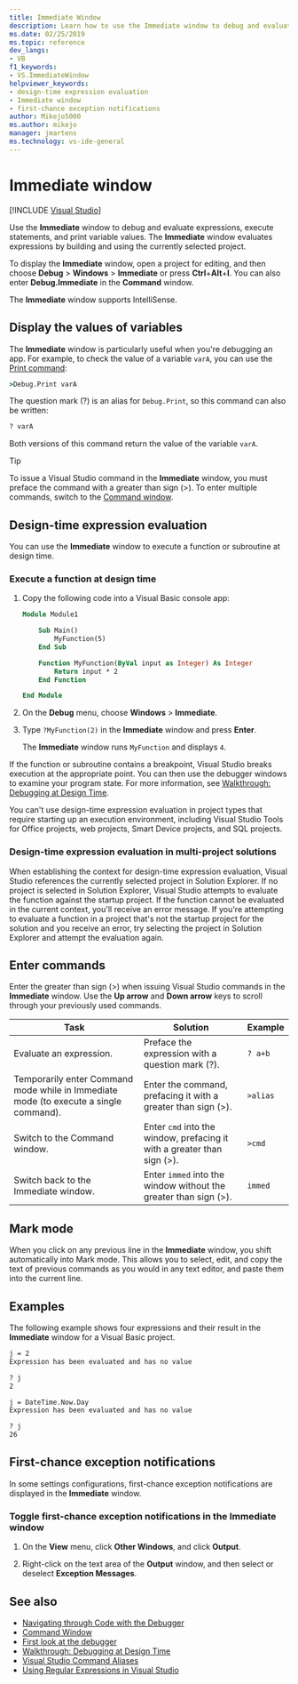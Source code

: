 ```yaml
---
title: Immediate Window
description: Learn how to use the Immediate window to debug and evaluate expressions, execute statements, and print variable values.
ms.date: 02/25/2019
ms.topic: reference
dev_langs:
- VB
f1_keywords:
- VS.ImmediateWindow
helpviewer_keywords:
- design-time expression evaluation
- Immediate window
- first-chance exception notifications
author: Mikejo5000
ms.author: mikejo
manager: jmartens
ms.technology: vs-ide-general
---
```

# Immediate window

 [!INCLUDE [Visual Studio](~/includes/applies-to-version/vs-windows-only.md)]

Use the **Immediate** window to debug and evaluate expressions, execute statements, and print variable values. The **Immediate** window evaluates expressions by building and using the currently selected project.

To display the **Immediate** window, open a project for editing, and then choose **Debug** > **Windows** > **Immediate** or press **Ctrl**+**Alt**+**I**. You can also enter **Debug.Immediate** in the **Command** window.

The **Immediate** window supports IntelliSense.

## Display the values of variables

The **Immediate** window is particularly useful when you're debugging an app. For example, to check the value of a variable `varA`, you can use the [Print command](../../ide/reference/print-command.md):

```cmd
>Debug.Print varA
```

The question mark (?) is an alias for `Debug.Print`, so this command can also be written:

```cmd
? varA
```

Both versions of this command return the value of the variable `varA`.

> [!TIP]
> To issue a Visual Studio command in the **Immediate** window, you must preface the command with a greater than sign (>). To enter multiple commands, switch to the [Command window](command-window.md).

## Design-time expression evaluation

You can use the **Immediate** window to execute a function or subroutine at design time.

### Execute a function at design time

1. Copy the following code into a Visual Basic console app:

   ```vb
   Module Module1

       Sub Main()
           MyFunction(5)
       End Sub

       Function MyFunction(ByVal input as Integer) As Integer
           Return input * 2
       End Function

   End Module
   ```

2. On the **Debug** menu, choose **Windows** > **Immediate**.

3. Type `?MyFunction(2)` in the **Immediate** window and press **Enter**.

    The **Immediate** window runs `MyFunction` and displays `4`.

If the function or subroutine contains a breakpoint, Visual Studio breaks execution at the appropriate point. You can then use the debugger windows to examine your program state. For more information, see [Walkthrough: Debugging at Design Time](../../debugger/walkthrough-debugging-at-design-time.md).

You can't use design-time expression evaluation in project types that require starting up an execution environment, including Visual Studio Tools for Office projects, web projects, Smart Device projects, and SQL projects.

### Design-time expression evaluation in multi-project solutions

When establishing the context for design-time expression evaluation, Visual Studio references the currently selected project in Solution Explorer. If no project is selected in Solution Explorer, Visual Studio attempts to evaluate the function against the startup project. If the function cannot be evaluated in the current context, you'll receive an error message. If you're attempting to evaluate a function in a project that's not the startup project for the solution and you receive an error, try selecting the project in Solution Explorer and attempt the evaluation again.

## Enter commands

Enter the greater than sign (>) when issuing Visual Studio commands in the **Immediate** window. Use the **Up arrow** and **Down arrow** keys to scroll through your previously used commands.

|Task|Solution|Example|
|----------|--------------|-------------|
|Evaluate an expression.|Preface the expression with a question mark (?).|`? a+b`|
|Temporarily enter Command mode while in Immediate mode (to execute a single command).|Enter the command, prefacing it with a greater than sign (>).|`>alias`|
|Switch to the Command window.|Enter `cmd` into the window, prefacing it with a greater than sign (>).|`>cmd`|
|Switch back to the Immediate window.|Enter `immed` into the window without the greater than sign (>).|`immed`|

## Mark mode

When you click on any previous line in the **Immediate** window, you shift automatically into Mark mode. This allows you to select, edit, and copy the text of previous commands as you would in any text editor, and paste them into the current line.

## Examples

The following example shows four expressions and their result in the **Immediate** window for a Visual Basic project.

```cmd
j = 2
Expression has been evaluated and has no value

? j
2

j = DateTime.Now.Day
Expression has been evaluated and has no value

? j
26
```

## First-chance exception notifications

In some settings configurations, first-chance exception notifications are displayed in the **Immediate** window.

### Toggle first-chance exception notifications in the Immediate window

1. On the **View** menu, click **Other Windows**, and click **Output**.

2. Right-click on the text area of the **Output** window, and then select or deselect **Exception Messages**.

## See also

- [Navigating through Code with the Debugger](../../debugger/navigating-through-code-with-the-debugger.md)
- [Command Window](../../ide/reference/command-window.md)
- [First look at the debugger](../../debugger/debugger-feature-tour.md)
- [Walkthrough: Debugging at Design Time](../../debugger/walkthrough-debugging-at-design-time.md)
- [Visual Studio Command Aliases](../../ide/reference/visual-studio-command-aliases.md)
- [Using Regular Expressions in Visual Studio](../../ide/using-regular-expressions-in-visual-studio.md)

